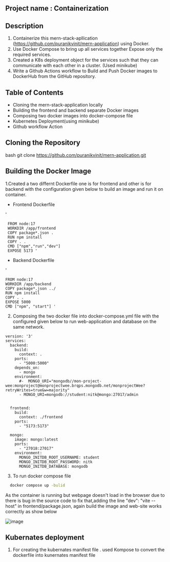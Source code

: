 ## Project name : Containerization

## Description
1. Containerize this mern-stack-apllication (https://github.com/puranikvinit/mern-application) using Docker.
2. Use Docker Compose to bring up all services together Expose only the required services.
3. Created a K8s deployment object for the services such that they can communicate with each other in a cluster. (Used minikube)
4. Write a Github Actions workflow to Build and Push Docker images to DockerHub from the GitHub repository.

## Table of Contents
  - Cloning the mern-stack-application locally
  - Building the frontend and backend separate Docker images
  - Composing two docker images into docker-compose file
  - Kubernetes Deployment(using minikube)
  - Github workflow Action
## Cloning the Repository
bash 
git clone https://github.com/puranikvinit/mern-application.git
## Building the Docker Image
1.Created a two differnt Dockerfile one is for frontend and other is for backend with the configuration given below to build an image and run it on container.
  - Frontend Dockerfile
  
  '

     FROM node:17 
     WORKDIR /app/frontend
     COPY package*.json .
     RUN npm install
     COPY . .
     CMD ["npm","run","dev"]
     EXPOSE 5173 '
  - Backend Dockerfile

   '
    
    FROM node:17
    WORKDIR /app/backend
    COPY package*.json ../
    RUN npm install
    COPY . .
    EXPOSE 5000
    CMD ["npm", "start"] '

 2. Composing the two docker file into docker-compose.yml file with the configured given below to run web-application and database on the same network.
```
version: '3'
services:
  backend:
    build:
      context: .
    ports:
      - "5000:5000"
    depends_on:
      - mongo 
    environment:
      #-  MONGO_URI="mongodb//mon-project-wee:monproject@monprojectwee.brqps.mongodb.net/monprojectWee?retryWrites=true&w=majority"
      - MONGO_URI=mongodb://student:nitk@mongo:27017/admin


  frontend:
    build:
      context: ./frontend
    ports:
      - "5173:5173"

  mongo:
    image: mongo:latest
    ports:
      - "27018:27017"
    environment:
      MONGO_INITDB_ROOT_USERNAME: student
      MONGO_INITDB_ROOT_PASSWORD: nitk
      MONGO_INITDB_DATABASE: mongodb
```


3. To run docker compose file 
``` bash
  docker compose up -bulid
```
  As the container is running but webpage doesn't load in the browser due to there is bug in the source code to fix that,adding the line "dev": "vite --host"  in frontend/package.json, again build the image and web-site works correctly as show below
  
  ![image](https://github.com/jyothiram266/DOCKER-TASK-WEC-SYSTEMS/assets/112464539/e79f283e-01ee-42dc-b7f4-321dd4c12e03)

## Kubernates deployment
 1. For creating the kubernates manifest file . used Kompose to convert the dockerfile into kunernates manifest file
    ``` bash
       
   ```


